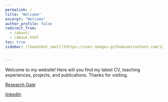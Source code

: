 ```yaml
---
permalink: /
title: "Welcome"
excerpt: "Welcome"
author_profile: false
redirect_from: 
  - /about/
  - /about.html
toc: true
sidebar: ![headshot_small](https://user-images.githubusercontent.com/120326574/207196733-afee8fc0-a2c5-43e2-9a5d-56377d6373f7.jpg)


---
```


Welcome to my website! Here will you find my latest CV, teaching experiences, projects, and publications. Thanks for visiting. 

[Research Gate](https://www.researchgate.net/profile/Caroline-Amodeo-Williams)

[linkedIn](https://www.linkedin.com/in/carolineamodeo/)
